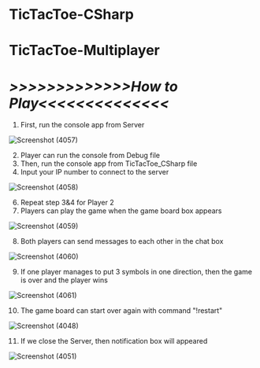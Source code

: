 # TicTacToe-CSharp
# TicTacToe-Multiplayer
# 


# *>>>>>>>>>>>>>How to Play<<<<<<<<<<<<<<*
1. First, run the console app from Server

![Screenshot (4057)](https://user-images.githubusercontent.com/83818714/174737503-3a1e1755-ee98-4745-b4c3-0f596ac2f1bc.png)


2. Player can run the console from Debug file
4. Then, run the console app from TicTacToe_CSharp file
5. Input your IP number to connect to the server

![Screenshot (4058)](https://user-images.githubusercontent.com/83818714/174738067-7e950556-b7b1-4c97-8b15-3e47ac759093.png)

6. Repeat step 3&4 for Player 2
7. Players can play the game when the game board box appears

![Screenshot (4059)](https://user-images.githubusercontent.com/83818714/174738225-1d4b0c35-6763-4778-8394-9eac950fe7ba.png)


8. Both players can send messages to each other in the chat box

![Screenshot (4060)](https://user-images.githubusercontent.com/83818714/174738295-886b1100-6d97-44d8-853b-f9c63ee582b4.png)


9. If one player manages to put 3 symbols in one direction, then the game is over and the player wins

![Screenshot (4061)](https://user-images.githubusercontent.com/83818714/174738681-7442b809-efe2-43fa-a994-54d566f1fab5.png)

10. The game board can start over again with command "!restart"

![Screenshot (4048)](https://user-images.githubusercontent.com/83818714/174723423-2212bba4-d5b6-41be-bb90-edbd77fba539.png)

11. If we close the Server, then notification box will appeared

![Screenshot (4051)](https://user-images.githubusercontent.com/83818714/174724141-a258e098-7711-46cf-9715-fa01e0ac9f6c.png)



